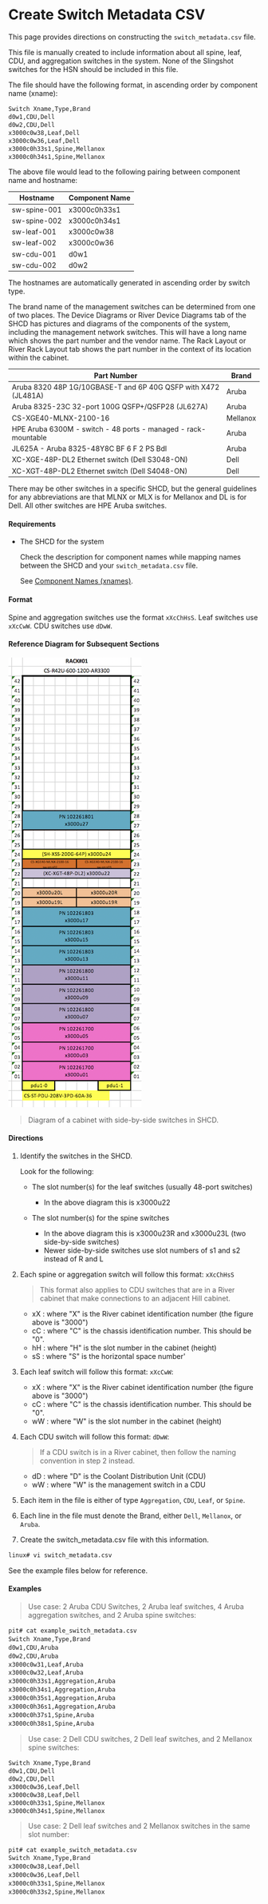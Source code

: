 # Create Switch Metadata CSV

This page provides directions on constructing the `switch_metadata.csv` file.

This file is manually created to include information about all spine, leaf, CDU, and aggregation switches in the system.
None of the Slingshot switches for the HSN should be included in this file.

The file should have the following format, in ascending order by component name (xname):

```
Switch Xname,Type,Brand
d0w1,CDU,Dell
d0w2,CDU,Dell
x3000c0w38,Leaf,Dell
x3000c0w36,Leaf,Dell
x3000c0h33s1,Spine,Mellanox
x3000c0h34s1,Spine,Mellanox
```

The above file would lead to the following pairing between component name and hostname:

| Hostname | Component Name |
| --------- | -------------- |
| sw-spine-001 | x3000c0h33s1 |
| sw-spine-002 | x3000c0h34s1 |
| sw-leaf-001 | x3000c0w38 |
| sw-leaf-002 | x3000c0w36 |
| sw-cdu-001 | d0w1 |
| sw-cdu-002 | d0w2 |

The hostnames are automatically generated in ascending order by switch type.

The brand name of the management switches can be determined from one of two places. The Device Diagrams or River Device Diagrams tab of the SHCD has pictures and diagrams of the components of the system, including the management network switches. This will have a long name which shows the part number and the vendor name. The Rack Layout or River Rack Layout tab shows the part number in the context of its location within the cabinet.

| Part Number | Brand |
| ----------- | ----- |
| Aruba 8320 48P 1G/10GBASE-T and 6P 40G QSFP with X472 (JL481A) | Aruba |
| Aruba 8325-23C 32-port 100G QSFP+/QSFP28 (JL627A) | Aruba |
| CS-XGE40-MLNX-2100-16 | Mellanox |
| HPE Aruba 6300M - switch - 48 ports - managed - rack-mountable | Aruba |
| JL625A - Aruba 8325-48Y8C BF 6 F 2 PS Bdl | Aruba |
| XC-XGE-48P-DL2 Ethernet switch (Dell S3048-ON) | Dell |
| XC-XGT-48P-DL2 Ethernet switch (Dell S4048-ON) | Dell |

There may be other switches in a specific SHCD, but the general guidelines for any abbreviations are that MLNX or MLX is for Mellanox and DL is for Dell. All other switches are HPE Aruba switches.

#### Requirements

- The SHCD for the system

  Check the description for component names while mapping names between the SHCD and your `switch_metadata.csv` file.

  See [Component Names (xnames)](../operations/Component_Names_xnames.md).

#### Format

Spine and aggregation switches use the format `xXcChHsS`. Leaf switches use `xXcCwW`. CDU switches use `dDwW`.

#### Reference Diagram for Subsequent Sections

![Reference diagram of a cabinet with side-by-side switches in SHCD](../img/shcd-rack-example.png)

> Diagram of a cabinet with side-by-side switches in SHCD.

#### Directions

1. Identify the switches in the SHCD.

   Look for the following:
    - The slot number(s) for the leaf switches (usually 48-port switches)
        - In the above diagram this is x3000u22

    - The slot number(s) for the spine switches
        - In the above diagram this is x3000u23R and x3000u23L (two side-by-side switches)
        - Newer side-by-side switches use slot numbers of s1 and s2 instead of R and L

2. Each spine or aggregation switch will follow this format: `xXcChHsS`

    > This format also applies to CDU switches that are in a River cabinet that make connections to an adjacent Hill cabinet.

    - xX : where "X" is the River cabinet identification number (the figure above is "3000")
    - cC : where "C" is the chassis identification number. This should be "0".
    - hH : where "H" is the slot number in the cabinet (height)
    - sS : where "S" is the horizontal space number'

3. Each leaf switch will follow this format: `xXcCwW`:

    - xX : where "X" is the River cabinet identification number (the figure above is "3000")
    - cC : where "C" is the chassis identification number. This should be "0".
    - wW : where "W" is the slot number in the cabinet (height)

4. Each CDU switch will follow this format: `dDwW`:

   > If a CDU switch is in a River cabinet, then follow the naming convention in step 2 instead.

   - dD : where "D" is the Coolant Distribution Unit (CDU)
   - wW : where "W" is the management switch in a CDU

5. Each item in the file is either of type `Aggregation`, `CDU`, `Leaf`, or `Spine`.
6. Each line in the file must denote the Brand, either `Dell`, `Mellanox`, or `Aruba`.
7. Create the switch_metadata.csv file with this information.

```bash
linux# vi switch_metadata.csv
```

See the example files below for reference.

#### Examples

> Use case: 2 Aruba CDU Switches, 2 Aruba leaf switches, 4 Aruba aggregation switches, and 2 Aruba spine switches:

```bash
pit# cat example_switch_metadata.csv
Switch Xname,Type,Brand
d0w1,CDU,Aruba
d0w2,CDU,Aruba
x3000c0w31,Leaf,Aruba
x3000c0w32,Leaf,Aruba
x3000c0h33s1,Aggregation,Aruba
x3000c0h34s1,Aggregation,Aruba
x3000c0h35s1,Aggregation,Aruba
x3000c0h36s1,Aggregation,Aruba
x3000c0h37s1,Spine,Aruba
x3000c0h38s1,Spine,Aruba
```

> Use case: 2 Dell CDU switches, 2 Dell leaf switches, and 2 Mellanox spine switches:

```
Switch Xname,Type,Brand
d0w1,CDU,Dell
d0w2,CDU,Dell
x3000c0w36,Leaf,Dell
x3000c0w38,Leaf,Dell
x3000c0h33s1,Spine,Mellanox
x3000c0h34s1,Spine,Mellanox
```

> Use case: 2 Dell leaf switches and 2 Mellanox switches in the same slot number:

```bash
pit# cat example_switch_metadata.csv
Switch Xname,Type,Brand
x3000c0w38,Leaf,Dell
x3000c0w36,Leaf,Dell
x3000c0h33s1,Spine,Mellanox
x3000c0h33s2,Spine,Mellanox
```

